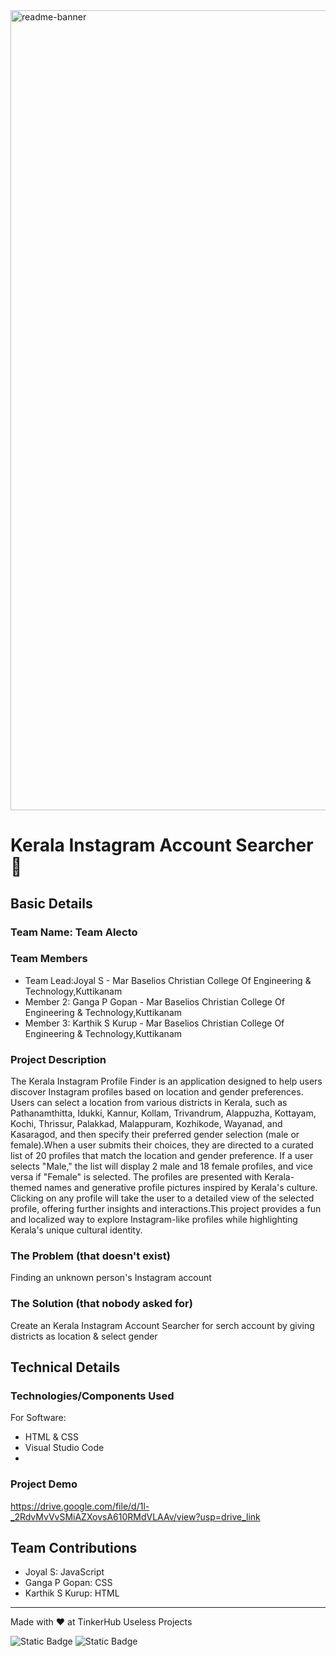 <img width="1280" alt="readme-banner" src="https://github.com/user-attachments/assets/35332e92-44cb-425b-9dff-27bcf1023c6c">

# Kerala Instagram Account Searcher 🎯


## Basic Details
### Team Name: Team Alecto


### Team Members
- Team Lead:Joyal S - Mar Baselios Christian College Of Engineering & Technology,Kuttikanam 
- Member 2: Ganga P Gopan - Mar Baselios Christian College Of Engineering & Technology,Kuttikanam 
- Member 3: Karthik S Kurup - Mar Baselios Christian College Of Engineering & Technology,Kuttikanam 

### Project Description
The Kerala Instagram Profile Finder is an application designed to help users discover Instagram profiles based on location and gender preferences. Users can select a location from various districts in Kerala, such as Pathanamthitta, Idukki, Kannur, Kollam, Trivandrum, Alappuzha, Kottayam, Kochi, Thrissur, Palakkad, Malappuram, Kozhikode, Wayanad, and Kasaragod, and then specify their preferred gender selection (male or female).When a user submits their choices, they are directed to a curated list of 20 profiles that match the location and gender preference. If a user selects "Male," the list will display 2 male and 18 female profiles, and vice versa if "Female" is selected. The profiles are presented with Kerala-themed names and generative profile pictures inspired by Kerala's culture. Clicking on any profile will take the user to a detailed view of the selected profile, offering further insights and interactions.This project provides a fun and localized way to explore Instagram-like profiles while highlighting Kerala's unique cultural identity.
### The Problem (that doesn't exist)
Finding an unknown person's Instagram account

### The Solution (that nobody asked for)
Create an Kerala Instagram Account Searcher for serch account by giving districts as location & select gender

## Technical Details
### Technologies/Components Used
For Software:
- HTML & CSS
- Visual Studio Code
- 
### Project Demo
https://drive.google.com/file/d/1l-_2RdvMvVvSMiAZXovsA610RMdVLAAv/view?usp=drive_link

## Team Contributions
- Joyal S: JavaScript
- Ganga P Gopan: CSS
- Karthik S Kurup: HTML

---
Made with ❤️ at TinkerHub Useless Projects 

![Static Badge](https://img.shields.io/badge/TinkerHub-24?color=%23000000&link=https%3A%2F%2Fwww.tinkerhub.org%2F)
![Static Badge](https://img.shields.io/badge/UselessProject--24-24?link=https%3A%2F%2Fwww.tinkerhub.org%2Fevents%2FQ2Q1TQKX6Q%2FUseless%2520Projects)



